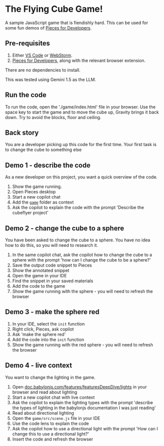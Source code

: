 # The Flying Cube Game!

A sample JavaScript game that is fiendishly hard. This can be used for some fun demos of [Pieces for Developers](https://pieces.app).

## Pre-requisites

1. Either [VS Code](https://code.visualstudio.com/) or [WebStorm](https://www.jetbrains.com/webstorm/).
1. [Pieces for Developers](https://pieces.app), along with the relevant browser extension.

There are no dependencies to install.

This was tested using Gemini 1.5 as the LLM.

## Run the code

To run the code, open the './game/index.html' file in your browser. Use the space key to start the game and to move the cube up, Gravity brings it back down. Try to avoid the blocks, floor and ceiling.

## Back story

You are a developer picking up this code for the first time. Your first task is to change the cube to something else

## Demo 1 - describe the code

As a new developer on this project, you want a quick overview of the code.

1. Show the game running.
1. Open Pieces desktop
1. Start a new copilot chat
1. Add the [`game`](./game/) folder as context
1. Ask the copilot to explain the code with the prompt 'Describe the cubeflyer project'

## Demo 2 - change the cube to a sphere

You have been asked to change the cube to a sphere. You have no idea how to do this, so you will need to research it.

1. In the same copilot chat, ask the copilot how to change the cube to a sphere with the prompt 'how can I change the cube to be a sphere?'
1. Save the output code snippet to Pieces
1. Show the annotated snippet
1. Open the game in your IDE
1. Find the snippet in your saved materials
1. Add the code to the game
1. Show the game running with the sphere - you will need to refresh the browser

## Demo 3 - make the sphere red

1. In your IDE, select the `init` function
1. Right click, Pieces, ask copilot
1. Ask 'make the sphere red'
1. Add the code into the `init` function
1. Show the game running with the red sphere - you will need to refresh the browser

## Demo 4 - live context

You want to change the lighting in the game.

1. Open [doc.babylonjs.com/features/featuresDeepDive/lights](https://doc.babylonjs.com/features/featuresDeepDive/lights) in your browser and read about lighting
1. Start a new copilot chat with live context
1. Ask the copilot to explain the lighting types with the prompt 'describe the types of lighting in the babylonjs documentation I was just reading'
1. Read about directional lighting
1. Open the `game/src/scene.js` file in your IDE
1. Use the code lens to explain the code
1. Ask the copilot how to use a directional light with the prompt 'How can I change this to use a directional light?'
1. Insert the code and refresh the browser
